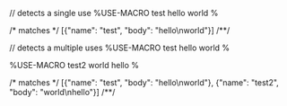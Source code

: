 // detects a single use
%USE-MACRO test
<data>hello</data>
<data>world</data>
%

/* matches */
[{"name": "test", "body": "<data>hello</data>\n<data>world</data>"}]
/**/

// detects a multiple uses
%USE-MACRO test
<data>hello</data>
<data>world</data>
%

%USE-MACRO test2
<data>world</data>
<data>hello</data>
%

/* matches */
[{"name": "test", "body": "<data>hello</data>\n<data>world</data>"},
 {"name": "test2", "body": "<data>world</data>\n<data>hello</data>"}]
/**/